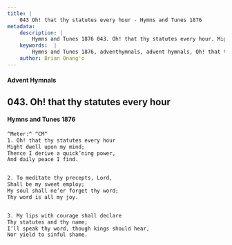 ```yaml
---
title: |
    043 Oh! that thy statutes every hour - Hymns and Tunes 1876
metadata:
    description: |
        Hymns and Tunes 1876 043. Oh! that thy statutes every hour. Might dwell upon my mind; Thence I derive a quick’ning power, And daily peace I find. 
    keywords:  |
        Hymns and Tunes 1876, adventhymnals, advent hymnals, Oh! that thy statutes every hour, Might dwell upon my mind;, 
    author: Brian Onang'o
---
```


#### Advent Hymnals
## 043. Oh! that thy statutes every hour
####  Hymns and Tunes 1876

```txt
^Meter:^ ^CM^
1. Oh! that thy statutes every hour
Might dwell upon my mind;
Thence I derive a quick’ning power,
And daily peace I find.


2. To meditate thy precepts, Lord,
Shall be my sweet employ;
My soul shall ne’er forget thy word;
Thy word is all my joy.


3. My lips with courage shall declare
Thy statutes and thy name;
I’ll speak thy word, though kings should hear,
Nor yield to sinful shame.
```